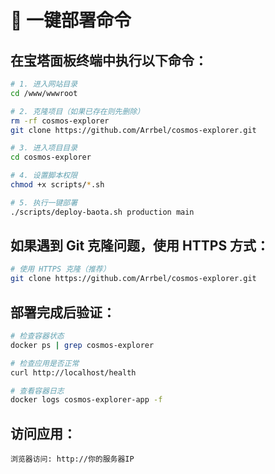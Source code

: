 # 🚀 一键部署命令

## 在宝塔面板终端中执行以下命令：

```bash
# 1. 进入网站目录
cd /www/wwwroot

# 2. 克隆项目（如果已存在则先删除）
rm -rf cosmos-explorer
git clone https://github.com/Arrbel/cosmos-explorer.git

# 3. 进入项目目录
cd cosmos-explorer

# 4. 设置脚本权限
chmod +x scripts/*.sh

# 5. 执行一键部署
./scripts/deploy-baota.sh production main
```

## 如果遇到 Git 克隆问题，使用 HTTPS 方式：

```bash
# 使用 HTTPS 克隆（推荐）
git clone https://github.com/Arrbel/cosmos-explorer.git
```

## 部署完成后验证：

```bash
# 检查容器状态
docker ps | grep cosmos-explorer

# 检查应用是否正常
curl http://localhost/health

# 查看容器日志
docker logs cosmos-explorer-app -f
```

## 访问应用：

```
浏览器访问: http://你的服务器IP
```
